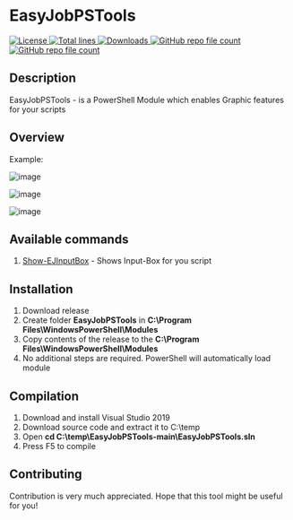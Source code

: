# EasyJobPSTools

<a href="https://img.shields.io/github/license/akshinmustafayev/EasyJobPSTools">
  <img src="https://img.shields.io/github/license/akshinmustafayev/EasyJobPSTools" alt="License" />
</a>
<a href="https://img.shields.io/tokei/lines/github/akshinmustafayev/EasyJobPSTools">
  <img src="https://img.shields.io/tokei/lines/github/akshinmustafayev/EasyJobPSTools" alt="Total lines" />
</a>
<a href="https://img.shields.io/github/downloads/akshinmustafayev/EasyJobPSTools/total">
  <img src="https://img.shields.io/github/downloads/akshinmustafayev/EasyJobPSTools/total" alt="Downloads" />
</a>
<a href="https://img.shields.io/github/stars/akshinmustafayev/EasyJobPSTools?style=social">
  <img alt="GitHub repo file count" src="https://img.shields.io/github/stars/akshinmustafayev/EasyJobPSTools?style=social">
</a>
<a href="https://img.shields.io/github/contributors/akshinmustafayev/EasyJobPSTools">
  <img alt="GitHub repo file count" src="https://img.shields.io/github/contributors/akshinmustafayev/EasyJobPSTools">
</a>



## Description

EasyJobPSTools - is a PowerShell Module which enables Graphic features for your scripts

## Overview

Example:

![image](https://user-images.githubusercontent.com/29357955/137620018-f08d38b4-649b-4b88-b308-144ac02c3656.png)

![image](https://user-images.githubusercontent.com/29357955/137620021-9314cadb-e91f-44c2-ab5d-b816e30922b0.png)

![image](https://user-images.githubusercontent.com/29357955/137620025-ea14c0a4-e271-4c2a-9a2b-973cd66cb513.png)

## Available commands
1. [Show-EJInputBox](https://github.com/akshinmustafayev/EasyJobPSTools/blob/main/ejpst/Items/Show-EJInputBox/readme.md) - Shows Input-Box for you script

## Installation
1. Download release
2. Create folder __EasyJobPSTools__ in __C:\Program Files\WindowsPowerShell\Modules__
3. Copy contents of the release to the __C:\Program Files\WindowsPowerShell\Modules__
4. No additional steps are required. PowerShell will automatically load module


## Compilation
1. Download and install Visual Studio 2019
2. Download source code and extract it to C:\temp
3. Open __cd C:\temp\EasyJobPSTools-main\EasyJobPSTools.sln__
4. Press F5 to compile

## Contributing
Contribution is very much appreciated. Hope that this tool might be useful for you!
